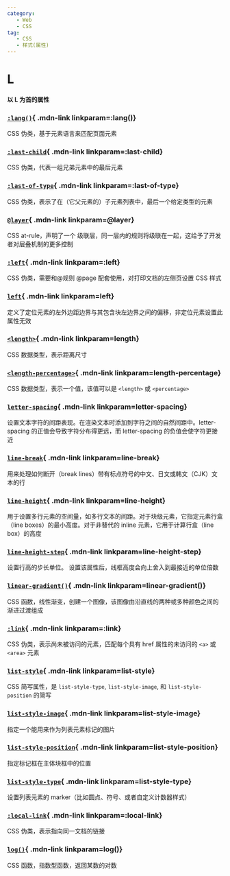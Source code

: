 ```yaml
---
category:
   - Web
   - CSS
tag:
   - CSS
   - 样式(属性)  
---
```


# L

#### 以 L 为首的属性

<Mcard>

### [`:lang()`][zh-link]{ .mdn-link linkparam=:lang()}
CSS 伪类，基于元素语言来匹配页面元素
</Mcard>

<Mcard>

### [`:last-child`][zh-link]{ .mdn-link linkparam=:last-child}
CSS 伪类，代表一组兄弟元素中的最后元素
</Mcard>

<Mcard>

### [`:last-of-type`][zh-link]{ .mdn-link linkparam=:last-of-type}
CSS 伪类，表示了在（它父元素的）子元素列表中，最后一个给定类型的元素
</Mcard>

<Mcard>

### [`@layer`][zh-link]{ .mdn-link linkparam=@layer}
CSS at-rule，声明了一个 级联层，同一层内的规则将级联在一起，这给予了开发者对层叠机制的更多控制
</Mcard>

<Mcard>

### [`:left`][zh-link]{ .mdn-link linkparam=:left}
CSS 伪类，需要和@规则 @page 配套使用，对打印文档的左侧页设置 CSS 样式
</Mcard>

<Mcard>

### [`left`][zh-link]{ .mdn-link linkparam=left}
定义了定位元素的左外边距边界与其包含块左边界之间的偏移，非定位元素设置此属性无效
</Mcard>

<Mcard>

### [`<length>`][zh-link]{ .mdn-link linkparam=length}
CSS 数据类型，表示距离尺寸
</Mcard>

<Mcard>

### [`<length-percentage>`][zh-link]{ .mdn-link linkparam=length-percentage}
CSS 数据类型，表示一个值，该值可以是 `<length>` 或 `<percentage>`
</Mcard>

<Mcard>

### [`letter-spacing`][zh-link]{ .mdn-link linkparam=letter-spacing}
设置文本字符的间距表现。在渲染文本时添加到字符之间的自然间距中。letter-spacing 的正值会导致字符分布得更远，而 letter-spacing 的负值会使字符更接近
</Mcard>

<Mcard>

### [`line-break`][zh-link]{ .mdn-link linkparam=line-break}
用来处理如何断开（break lines）带有标点符号的中文、日文或韩文（CJK）文本的行
</Mcard>

<Mcard>

### [`line-height`][zh-link]{ .mdn-link linkparam=line-height}
用于设置多行元素的空间量，如多行文本的间距。对于块级元素，它指定元素行盒（line boxes）的最小高度。对于非替代的 inline 元素，它用于计算行盒（line box）的高度
</Mcard>

<Mcard>

### [`line-height-step`][en-link]{ .mdn-link linkparam=line-height-step}
设置行高的步长单位。 设置该属性后，线框高度会向上舍入到最接近的单位倍数
</Mcard>

<Mcard>

### [`linear-gradient()`][en-link]{ .mdn-link linkparam=linear-gradient()}
CSS 函数，线性渐变，创建一个图像，该图像由沿直线的两种或多种颜色之间的渐进过渡组成
</Mcard>

<Mcard>

### [`:link`][zh-link]{ .mdn-link linkparam=:link}
CSS 伪类，表示尚未被访问的元素，匹配每个具有 href 属性的未访问的 `<a>` 或 `<area>` 元素
</Mcard>

<Mcard>

### [`list-style`][zh-link]{ .mdn-link linkparam=list-style}
CSS 简写属性，是 `list-style-type`, `list-style-image`, 和 `list-style-position` 的简写
</Mcard>

<Mcard>

### [`list-style-image`][zh-link]{ .mdn-link linkparam=list-style-image}
指定一个能用来作为列表元素标记的图片
</Mcard>

<Mcard>

### [`list-style-position`][zh-link]{ .mdn-link linkparam=list-style-position}
指定标记框在主体块框中的位置
</Mcard>

<Mcard>

### [`list-style-type`][zh-link]{ .mdn-link linkparam=list-style-type}
设置列表元素的 marker（比如圆点、符号、或者自定义计数器样式）
</Mcard>

<Mcard>

### [`:local-link`][zh-link]{ .mdn-link linkparam=:local-link}
CSS 伪类，表示指向同一文档的链接
</Mcard>

<Mcard>

### [`log()`][zh-link]{ .mdn-link linkparam=log()}
CSS 函数，指数型函数，返回某数的对数
</Mcard>

[zh-link]:https://developer.mozilla.org/zh-CN/docs/Web/CSS/
[en-link]:https://developer.mozilla.org/en-US/docs/Web/CSS/